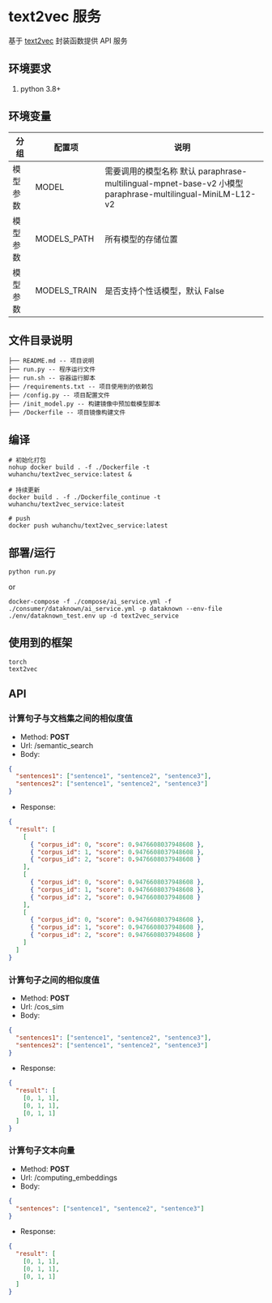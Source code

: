 # text2vec 服务

基于 [text2vec](https://github.com/shibing624/text2vec) 封装函数提供 API 服务

## 环境要求

1. python 3.8+

## 环境变量

| 分组     | 配置项       | 说明                                                                                                       |
| -------- | ------------ | ---------------------------------------------------------------------------------------------------------- |
| 模型参数 | MODEL        | 需要调用的模型名称 默认 paraphrase-multilingual-mpnet-base-v2 小模型 paraphrase-multilingual-MiniLM-L12-v2 |
| 模型参数 | MODELS_PATH  | 所有模型的存储位置                                                                                         |
| 模型参数 | MODELS_TRAIN | 是否支持个性话模型，默认 False                                                                             |

## 文件目录说明

```filetree
├── README.md -- 项目说明
├── run.py -- 程序运行文件
├── run.sh -- 容器运行脚本
├── /requirements.txt -- 项目使用到的依赖包
├── /config.py -- 项目配置文件
├── /init_model.py -- 构建镜像中预加载模型脚本
├── /Dockerfile -- 项目镜像构建文件
```

## 编译

```shell
# 初始化打包
nohup docker build . -f ./Dockerfile -t wuhanchu/text2vec_service:latest &

# 持续更新
docker build . -f ./Dockerfile_continue -t wuhanchu/text2vec_service:latest

# push
docker push wuhanchu/text2vec_service:latest
```

## 部署/运行

```shell
python run.py
```

or

```shell
docker-compose -f ./compose/ai_service.yml -f ./consumer/dataknown/ai_service.yml -p dataknown --env-file ./env/dataknown_test.env up -d text2vec_service
```

## 使用到的框架

```shell
torch
text2vec
```

## API

### 计算句子与文档集之间的相似度值

- Method: **POST**
- Url: /semantic_search
- Body:

```json
{
  "sentences1": ["sentence1", "sentence2", "sentence3"],
  "sentences2": ["sentence1", "sentence2", "sentence3"]
}
```

- Response:

```json
{
  "result": [
    [
      { "corpus_id": 0, "score": 0.9476608037948608 },
      { "corpus_id": 1, "score": 0.9476608037948608 },
      { "corpus_id": 2, "score": 0.9476608037948608 }
    ],
    [
      { "corpus_id": 0, "score": 0.9476608037948608 },
      { "corpus_id": 1, "score": 0.9476608037948608 },
      { "corpus_id": 2, "score": 0.9476608037948608 }
    ],
    [
      { "corpus_id": 0, "score": 0.9476608037948608 },
      { "corpus_id": 1, "score": 0.9476608037948608 },
      { "corpus_id": 2, "score": 0.9476608037948608 }
    ]
  ]
}
```

### 计算句子之间的相似度值

- Method: **POST**
- Url: /cos_sim
- Body:

```json
{
  "sentences1": ["sentence1", "sentence2", "sentence3"],
  "sentences2": ["sentence1", "sentence2", "sentence3"]
}
```

- Response:

```json
{
  "result": [
    [0, 1, 1],
    [0, 1, 1],
    [0, 1, 1]
  ]
}
```

### 计算句子文本向量

- Method: **POST**
- Url: /computing_embeddings
- Body:

```json
{
  "sentences": ["sentence1", "sentence2", "sentence3"]
}
```

- Response:

```json
{
  "result": [
    [0, 1, 1],
    [0, 1, 1],
    [0, 1, 1]
  ]
}
```
